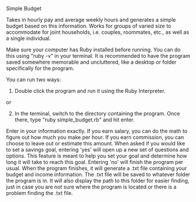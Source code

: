 Simple Budget

Takes in hourly pay and average weekly hours and generates a simple budget based on this information.
Works for groups of varied size to accommodate for joint households, i.e. couples, roommates, etc., as well as a single individual.

Make sure your computer has Ruby installed before running. You can do this using "ruby -v" in your terminal.
It is recommended to have the program saved somewhere memorable and uncluttered, like a desktop or folder specifically for the program.

You can run two ways:

1) Double click the program and run it using the Ruby Interpreter.

or

2) In the terminal, switch to the directory containing the program. Once there, type "ruby simple_budget.rb" and hit enter.


Enter in your information exactly. If you earn salary, you can do the math to figure out how much you make per hour. If you earn commission, you can choose to leave out or estimate this amount.
When asked if you would like to set a savings goal, entering 'yes' will open up a new set of questions and options. This feature is meant to help you set your goal and determine how long it will take to reach this goal. Entering 'no' will finish the program per usual.
When the program finishes, it will generate a .txt file containing your budget and income information. The .txt file will be saved to whatever folder the program is in. It will also display the path to this folder for easier finding, just in case you are not sure where the program is located or there is a problem finding the .txt file.
